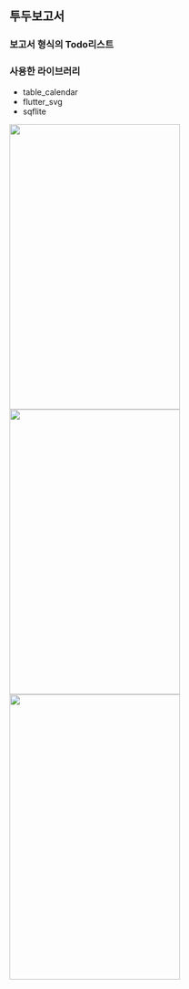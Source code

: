 ## 투두보고서
### 보고서 형식의 Todo리스트
### 사용한 라이브러리
- table_calendar
- flutter_svg
- sqflite

<img src="https://github.com/nagosoo/todo_report/assets/82588344/eb9f96f4-69f9-41bb-97cc-7b285d62957a" width="300" height="500"/>
<img src="https://github.com/nagosoo/todo_report/assets/82588344/97edc0d8-3169-4324-b251-f3894e45add7" width="300" height="500"/>
<img src="https://github.com/nagosoo/todo_report/assets/82588344/207f0dc7-3da6-4acf-ab01-8f371786b063" width="300" height="500"/>
